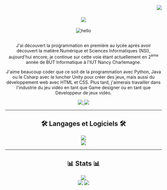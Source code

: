 <img align="right" src="https://visitor-badge.laobi.icu/badge?page_id=washifr.washifr&query_only=true">

<h1 align="center">
  <img src="https://readme-typing-svg.demolab.com?font=Fira+Code&pause=1000&width=435&lines=%C3%89tudiant+en+BUT+informatique;Bonjour%2C+je+suis+Loris+Weier+%F0%9F%91%8B">
</h1>

<div align="center">
  <img src="https://media.giphy.com/media/lIzAEoZEn571u/giphy.gif" alt="hello" />
</div>

<br>

<div align="center">
  <p>
    J'ai découvert la programmation en première au lycée après avoir découvert la matière Numérique et Sciences Informatiques (NSI), aujourd'hui encore, je continue sur cette voie étant actuellement en 2<sup>ème</sup> année de BUT Informatique à l'IUT Nancy Charlemagne.

J'aime beaucoup coder que ce soit de la programmation avec Python, Java ou le Csharp avec le luncher Unity pour créer des jeux, mais aussi du développement web avec HTML et CSS. Plus tard, j'aimerais travailler dans l'industrie du jeu vidéo en tant que Game designer ou en tant que Développeur de jeux vidéo.
  </p>
</div>

<div align="center">
  <a href="https://twitter.com/Washi_fr">
    <img src="https://img.shields.io/badge/Twitter-1DA1F2?style=for-the-badge&logo=twitter&logoColor=white">
  </a>
  <a href="https://washi-fr.itch.io/">
    <img src="https://img.shields.io/badge/Itch.io-FA5C5C?style=for-the-badge&logo=itchdotio&logoColor=white">
  </a>
</div>

<hr>

<h2 align="center">🛠️ Langages et Logiciels 🛠️</h2>

<p align="center">
  <img src="https://skillicons.dev/icons?i=py,java,js,html,css,php,cs,md"><br>
  <img src="https://skillicons.dev/icons?i=git,github,vscode,visualstudio,idea,unity">
</p>

<hr>

<h2 align="center">📊 Stats 📊</h2>

<div align="center">
  <img src="https://streak-stats.demolab.com?user=WashiFR&theme=transparent&hide_border=true&locale=fr"><br>
  <img src="https://github-readme-stats.vercel.app/api?username=washifr&show_icons=true&theme=transparent&hide_border=true">
  <img src="https://github-readme-stats.vercel.app/api/top-langs/?username=washifr&layout=donut&theme=transparent&hide_border=true">
</div>
